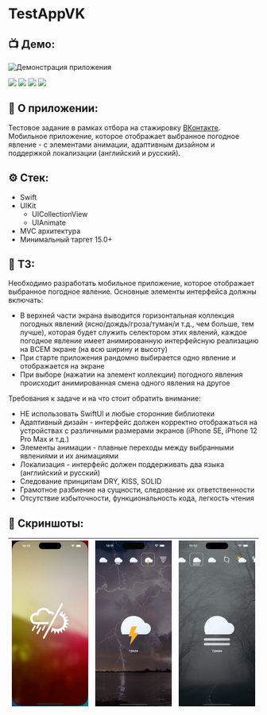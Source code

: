 # TestAppVK

## 📺 Демо:
![Демонстрация приложения](https://github.com/AleksPt/TestAppVK/blob/main/Media/demo.gif)
<p align="left"> 
<a href="https://www.swift.org">
<img src="https://img.shields.io/badge/Swift - 50B498"/></a>
<a href="https://developer.apple.com/ios/">
<img src="https://img.shields.io/badge/iOS 15.0+-E68369"/></a>
<a href="https://developer.apple.com/documentation/uikit">
<img src="https://img.shields.io/badge/UIKit-5AB2FF"/></a>
<a href="https://developer.apple.com/library/archive/documentation/General/Conceptual/DevPedia-CocoaCore/MVC.html">
<img src="https://img.shields.io/badge/MVC-F2AFEF"/></a>
</p>

## 📱 О приложении:
Тестовое задание в рамках отбора на стажировку [ВКонтакте](https://internship.vk.company/internship). Мобильное приложение, которое отображает выбранное погодное явление - с элементами анимации, адаптивным дизайном и поддержкой локализации (английский и русский).

## ⚙️ Стек:
- Swift
- UIKit
  + UICollectionView
  + UIAnimate
- MVC архитектура
- Минимальный таргет 15.0+

## 📝 ТЗ:
Необходимо разработать мобильное приложение, которое отображает выбранное погодное явление.
Основные элементы интерфейса должны включать:
- В верхней части экрана выводится горизонтальная коллекция погодных явлений (ясно/дождь/гроза/туман/и т.д., чем больше, тем лучше), которая будет служить селектором этих явлений, каждое погодное явление имеет анимированную интерфейсную реализацию на ВСЕМ экране (на всю ширину и высоту)
- При старте приложения рандомно выбирается одно явление и отображается на экране
- При выборе (нажатии на элемент коллекции) погодного явления происходит анимированная смена одного явления на другое

Требования к задаче и на что стоит обратить внимание:
- НЕ использовать SwiftUl и любые сторонние библиотеки
- Адаптивный дизайн - интерфейс должен корректно отображаться на устройствах с различными размерами экранов (iPhone SE, iPhone 12 Pro Мах и т.д.)
- Элементы анимации - плавные переходы между выбранными явлениями и их анимациями
- Локализация - интерфейс должен поддерживать два языка (английский и русский)
- Следование принципам DRY, KISS, SOLID
- Грамотное разбиение на сущности, следование их ответственности
- Отсутствие избыточности, функциональность кода, легкость чтения

## 📸 Скриншоты:
| ![preview](https://github.com/AleksPt/TestAppVK/blob/main/Media/1.png) |![preview](https://github.com/AleksPt/TestAppVK/blob/main/Media/2.png) | ![preview](https://github.com/AleksPt/TestAppVK/blob/main/Media/3.png)
|-------|----------|---------|
